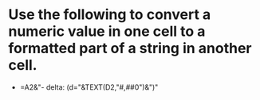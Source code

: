 # Use the following to convert a numeric value in one cell to a formatted part of a string in another cell.
* =A2&"- delta: (d="&TEXT(D2,"#,##0")&")"
